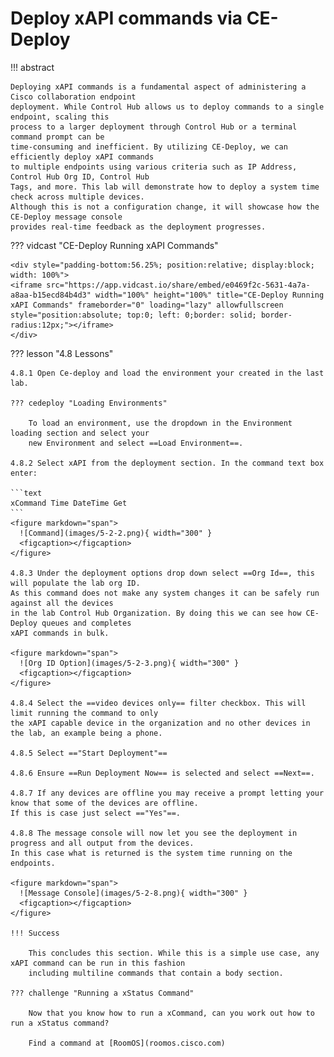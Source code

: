 # Deploy xAPI commands via CE-Deploy

!!! abstract

    Deploying xAPI commands is a fundamental aspect of administering a Cisco collaboration endpoint 
    deployment. While Control Hub allows us to deploy commands to a single endpoint, scaling this 
    process to a larger deployment through Control Hub or a terminal command prompt can be 
    time-consuming and inefficient. By utilizing CE-Deploy, we can efficiently deploy xAPI commands 
    to multiple endpoints using various criteria such as IP Address, Control Hub Org ID, Control Hub 
    Tags, and more. This lab will demonstrate how to deploy a system time check across multiple devices. 
    Although this is not a configuration change, it will showcase how the CE-Deploy message console 
    provides real-time feedback as the deployment progresses.

??? vidcast "CE-Deploy Running xAPI Commands"

    <div style="padding-bottom:56.25%; position:relative; display:block; width: 100%">
    <iframe src="https://app.vidcast.io/share/embed/e0469f2c-5631-4a7a-a8aa-b15ecd84b4d3" width="100%" height="100%" title="CE-Deploy Running xAPI Commands" frameborder="0" loading="lazy" allowfullscreen style="position:absolute; top:0; left: 0;border: solid; border-radius:12px;"></iframe>
    </div>

??? lesson "4.8 Lessons"

    4.8.1 Open Ce-deploy and load the environment your created in the last lab.
    
    ??? cedeploy "Loading Environments"
    
        To load an environment, use the dropdown in the Environment loading section and select your
        new Environment and select ==Load Environment==.
    
    4.8.2 Select xAPI from the deployment section. In the command text box enter:
    
    ```text
    xCommand Time DateTime Get
    ```
    <figure markdown="span">
      ![Command](images/5-2-2.png){ width="300" }
      <figcaption></figcaption>
    </figure>
    
    4.8.3 Under the deployment options drop down select ==Org Id==, this will populate the lab org ID. 
    As this command does not make any system changes it can be safely run against all the devices
    in the lab Control Hub Organization. By doing this we can see how CE-Deploy queues and completes 
    xAPI commands in bulk.
    
    <figure markdown="span">
      ![Org ID Option](images/5-2-3.png){ width="300" }
      <figcaption></figcaption>
    </figure>
    
    4.8.4 Select the ==video devices only== filter checkbox. This will limit running the command to only 
    the xAPI capable device in the organization and no other devices in the lab, an example being a phone.
    
    4.8.5 Select =="Start Deployment"==
    
    4.8.6 Ensure ==Run Deployment Now== is selected and select ==Next==.
    
    4.8.7 If any devices are offline you may receive a prompt letting your know that some of the devices are offline. 
    If this is case just select =="Yes"==.
    
    4.8.8 The message console will now let you see the deployment in progress and all output from the devices. 
    In this case what is returned is the system time running on the endpoints.
    
    <figure markdown="span">
      ![Message Console](images/5-2-8.png){ width="300" }
      <figcaption></figcaption>
    </figure>

    !!! Success
    
        This concludes this section. While this is a simple use case, any xAPI command can be run in this fashion 
        including multiline commands that contain a body section.

    ??? challenge "Running a xStatus Command"

        Now that you know how to run a xCommand, can you work out how to run a xStatus command?
        
        Find a command at [RoomOS](roomos.cisco.com)